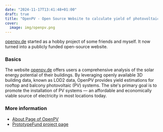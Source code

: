 ```yaml
---
date: "2024-11-17T13:41:48+01:00"
draft: true
title: "OpenPV - Open Source Website to calculate yield of photovoltaic systems in Germany"
cover:
  image: img/openpv.png
---
```


[openpv.de](https://openpv.de) started as a hobby project of some friends and myself. It now turned into a publicly funded open-source website.

### Basics

The website [openpv.de](https://openpv.de) offers users a comprehensive analysis of the solar energy potential of their buildings. By leveraging openly available 3D building data, known as LOD2 data, OpenPV provides yield estimations for rooftop and balcony photovoltaic (PV) systems. The site's primary goal is to promote the installation of PV systems — an affordable and economically viable source of electricity in most locations today.

### More information

- [About Page of OpenPV](https://www.openpv.de/about)
- [PrototypeFund project page](https://prototypefund.de/en/project/openpv/)
